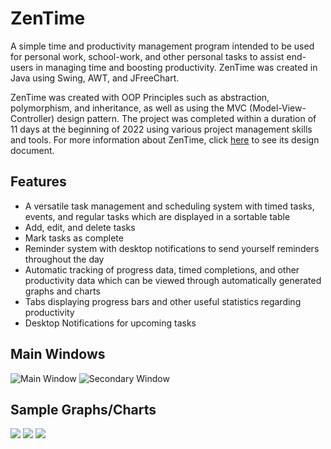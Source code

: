 # ZenTime
A simple time and productivity management program intended to be used for personal work, school-work, and other personal tasks to assist end-users in managing time and boosting productivity. ZenTime was created in Java using Swing, AWT, and JFreeChart.

ZenTime was created with OOP Principles such as abstraction, polymorphism, and inheritance, as well as using the MVC (Model-View-Controller) design pattern. The project was completed within a duration of 11 days at the beginning of 2022 using various project management skills and tools. For more information about ZenTime, click [here](https://docs.google.com/document/d/16JwcdX8EUWhfElKB6e4DWAJ6uikfdklW/edit?usp=sharing&ouid=113279981882742199483&rtpof=true&sd=true) to see its design document.

## Features
- A versatile task management and scheduling system with timed tasks, events, and regular tasks which are displayed in a sortable table
- Add, edit, and delete tasks
- Mark tasks as complete
- Reminder system with desktop notifications to send yourself reminders throughout the day
- Automatic tracking of progress data, timed completions, and other productivity data which can be viewed through automatically generated graphs and charts
- Tabs displaying progress bars and other useful statistics regarding productivity
- Desktop Notifications for upcoming tasks

## Main Windows
![Main Window](https://i.imgur.com/NtT7kDG.png)
![Secondary Window](https://i.imgur.com/N8x1eJ0.png)

## Sample Graphs/Charts
![](https://i.imgur.com/veK43aa.png)
![](https://i.imgur.com/ExtXw37.png)
![](https://i.imgur.com/PG9XZ68.png)
